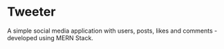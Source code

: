 # Tweeter 

A simple social media application with users, posts, likes and comments - developed using MERN Stack. 
